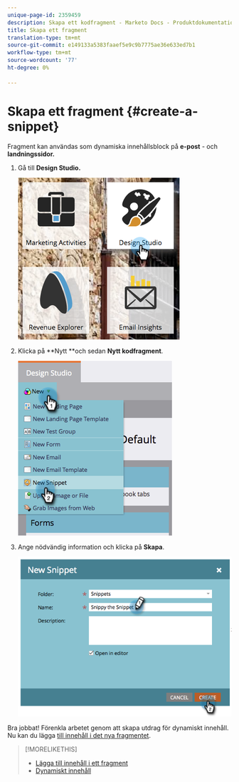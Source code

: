 ```yaml
---
unique-page-id: 2359459
description: Skapa ett kodfragment - Marketo Docs - Produktdokumentation
title: Skapa ett fragment
translation-type: tm+mt
source-git-commit: e149133a5383faaef5e9c9b7775ae36e633ed7b1
workflow-type: tm+mt
source-wordcount: '77'
ht-degree: 0%

---
```



# Skapa ett fragment {#create-a-snippet}

Fragment kan användas som dynamiska innehållsblock på **e-post** - och **landningssidor.**

1. Gå till **Design Studio.**

   ![](assets/designstudio.png)

1. Klicka på **Nytt **och sedan **Nytt kodfragment**.

   ![](assets/image2014-9-16-8-50-4.png)

1. Ange nödvändig information och klicka på **Skapa**.

   ![](assets/image2014-9-16-8-3a50-3a14.png)

Bra jobbat! Förenkla arbetet genom att skapa utdrag för dynamiskt innehåll. Nu kan du lägga [till innehåll i det nya fragmentet](add-content-to-a-snippet.md).

>[!MORELIKETHIS]
>
>* [Lägga till innehåll i ett fragment](add-content-to-a-snippet.md)
>* [Dynamiskt innehåll](../../../../product-docs/personalization/segmentation-and-snippets/segmentation/understanding-dynamic-content.md)

>



